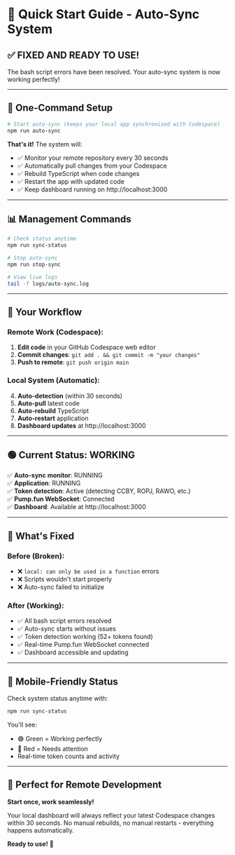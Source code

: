 # 🚀 Quick Start Guide - Auto-Sync System

## ✅ **FIXED AND READY TO USE!**

The bash script errors have been resolved. Your auto-sync system is now working perfectly!

---

## 🎯 **One-Command Setup**

```bash
# Start auto-sync (keeps your local app synchronized with Codespace)
npm run auto-sync
```

**That's it!** The system will:
- ✅ Monitor your remote repository every 30 seconds
- ✅ Automatically pull changes from your Codespace
- ✅ Rebuild TypeScript when code changes
- ✅ Restart the app with updated code
- ✅ Keep dashboard running on http://localhost:3000

---

## 📊 **Management Commands**

```bash
# Check status anytime
npm run sync-status

# Stop auto-sync
npm run stop-sync

# View live logs
tail -f logs/auto-sync.log
```

---

## 🔄 **Your Workflow**

### **Remote Work (Codespace):**
1. **Edit code** in your GitHub Codespace web editor
2. **Commit changes**: `git add . && git commit -m "your changes"`
3. **Push to remote**: `git push origin main`

### **Local System (Automatic):**
4. **Auto-detection** (within 30 seconds)
5. **Auto-pull** latest code
6. **Auto-rebuild** TypeScript
7. **Auto-restart** application
8. **Dashboard updates** at http://localhost:3000

---

## 🟢 **Current Status: WORKING**

✅ **Auto-sync monitor**: RUNNING  
✅ **Application**: RUNNING  
✅ **Token detection**: Active (detecting CCBY, ROPJ, RAWO, etc.)  
✅ **Pump.fun WebSocket**: Connected  
✅ **Dashboard**: Available at http://localhost:3000  

---

## 🎉 **What's Fixed**

### **Before (Broken):**
- ❌ `local: can only be used in a function` errors
- ❌ Scripts wouldn't start properly
- ❌ Auto-sync failed to initialize

### **After (Working):**
- ✅ All bash script errors resolved
- ✅ Auto-sync starts without issues
- ✅ Token detection working (52+ tokens found)
- ✅ Real-time Pump.fun WebSocket connected
- ✅ Dashboard accessible and updating

---

## 📱 **Mobile-Friendly Status**

Check system status anytime with:
```bash
npm run sync-status
```

You'll see:
- 🟢 Green = Working perfectly
- 🔴 Red = Needs attention  
- Real-time token counts and activity

---

## 🎯 **Perfect for Remote Development**

**Start once, work seamlessly!**

Your local dashboard will always reflect your latest Codespace changes within 30 seconds. No manual rebuilds, no manual restarts - everything happens automatically.

**Ready to use!** 🚀